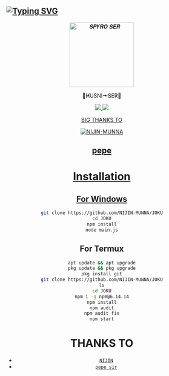 ## [![Typing SVG](https://readme-typing-svg.herokuapp.com?font=Lemon+milk&color=F4000&lines=Welcome+to+JOKU+WA+Bot+repo;Created+by+NIJIN;This+is+a+Featured+bot;With+Love+JOKU)](https://git.io/typing-svg)
<p align="center">
<img src="https://i.ibb.co/0Gc5D80/xeon.jpg" alt="𝑺𝑷𝒀𝑹𝑶 𝑺𝑬𝑹" width="170" />
<p align="center">
 ⻼H̸USNI⇥SER̸󱿋

<p align="center">
  <a href="https://instagram.com/_husni_ser_"><img src="https://img.shields.io/badge/Instagram-E4405F?style=for-the-badge&logo=instagram&logoColor=white"/> 
  <a href="https://wa.me/91960585305"><img src="https://img.shields.io/badge/WhatsApp-25D366?style=for-the-badge&logo=whatsapp&logoColor=white" />
<p align="center">
BIG THANKS TO

<div align="center">

![NIJIN-MUNNA](https://github.com/pepesir.png?size=100)

## pepe
# Installation
## For Windows
```bash
git clone https://github.com/NIJIN-MUNNA/JOKU
cd JOKU
npm install
node main.js
```
## For Termux
```bash
apt update && apt upgrade
pkg update && pkg upgrade
pkg install git
git clone https://github.com/NIJIN-MUNNA/JOKU
ls
cd JOKU
npm i -g npm@6.14.14
npm install
npm audit
npm audit fix
npm start
```

# THANKS TO
* [`NIJIN`](https://github.com/NIJIN-MUNNA)
* [`pepe sir`](https://github.com/pepesir)

